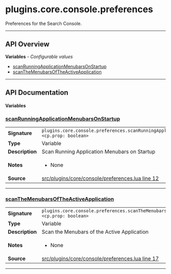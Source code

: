 # plugins.core.console.preferences

Preferences for the Search Console.

---

## API Overview
**Variables** - _Configurable values_
 * [scanRunningApplicationMenubarsOnStartup](#scanrunningapplicationmenubarsonstartup)
 * [scanTheMenubarsOfTheActiveApplication](#scanthemenubarsoftheactiveapplication)


---

## API Documentation

#### Variables


### [scanRunningApplicationMenubarsOnStartup](#scanrunningapplicationmenubarsonstartup)

|                                             |                                                                                     |
| --------------------------------------------|-------------------------------------------------------------------------------------|
| **Signature**                               | `plugins.core.console.preferences.scanRunningApplicationMenubarsOnStartup <cp.prop: boolean>`                                                                    |
| **Type**                                    | Variable                                                                     |
| **Description**                             | Scan Running Application Menubars on Startup                                                                     |
| **Notes**                                   | <ul><li>None</li></ul> |
| **Source**                                  | [src/plugins/core/console/preferences.lua line 12](https://github.com/CommandPost/CommandPost/blob/develop/src/plugins/core/console/preferences.lua#L12) |

---


### [scanTheMenubarsOfTheActiveApplication](#scanthemenubarsoftheactiveapplication)

|                                             |                                                                                     |
| --------------------------------------------|-------------------------------------------------------------------------------------|
| **Signature**                               | `plugins.core.console.preferences.scanTheMenubarsOfTheActiveApplication <cp.prop: boolean>`                                                                    |
| **Type**                                    | Variable                                                                     |
| **Description**                             | Scan the Menubars of the Active Application                                                                     |
| **Notes**                                   | <ul><li>None</li></ul> |
| **Source**                                  | [src/plugins/core/console/preferences.lua line 17](https://github.com/CommandPost/CommandPost/blob/develop/src/plugins/core/console/preferences.lua#L17) |

---

